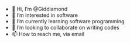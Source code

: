 - 👋 Hi, I’m @Giddiamond
- 👀 I’m interested in software
- 🌱 I’m currently learning software programming 
- 💞️ I’m looking to collaborate on writing codes
- 📫 How to reach me, via email 

<!---
Giddiamond/Giddiamond is a ✨ special ✨ repository because its `README.md` (this file) appears on your GitHub profile.
You can click the Preview link to take a look at your changes.
--->
